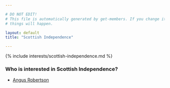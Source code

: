 ```yaml
---

# DO NOT EDIT!
# This file is automatically generated by get-members. If you change it, bad
# things will happen.

layout: default
title: "Scottish Independence"

---
```


{% include interests/scottish-independence.md %}

### Who is interested in Scottish Independence?


* [Angus Robertson](../members/angus-robertson.html)
